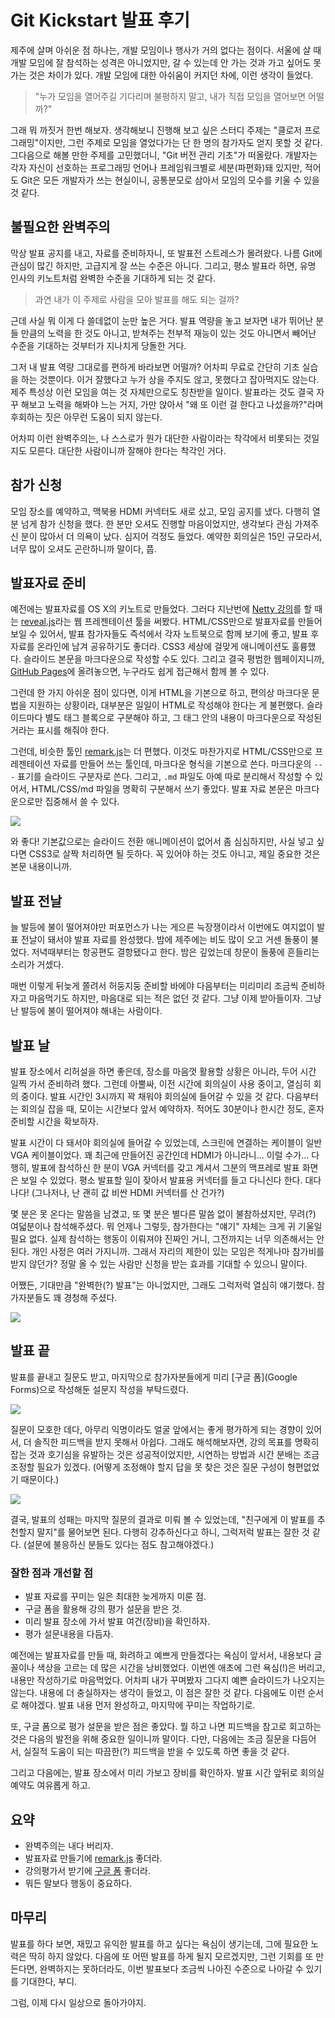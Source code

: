 # Git Kickstart 발표 후기

제주에 살며 아쉬운 점 하나는, 개발 모임이나 행사가 거의 없다는 점이다. 서울에 살 때 개발 모임에 잘 참석하는 성격은 아니었지만, 갈 수 있는데 안 가는 것과 가고 싶어도 못 가는 것은 차이가 있다. 개발 모임에 대한 아쉬움이 커지던 차에, 이런 생각이 들었다.

> "누가 모임을 열어주길 기다리며 불평하지 말고, 내가 직접 모임을 열어보면 어떨까?"

그래 뭐 까짓거 한번 해보자. 생각해보니 진행해 보고 싶은 스터디 주제는 "클로저 프로그래밍"이지만, 그런 주제로 모임을 열었다가는 단 한 명의 참가자도 얻지 못할 것 같다. 그다음으로 해볼 만한 주제를 고민했더니, "Git 버전 관리 기초"가 떠올랐다. 개발자는 각자 자신이 선호하는 프로그래밍 언어나 프레임워크별로 세분(파편화)돼 있지만, 적어도 Git은 모든 개발자가 쓰는 현실이니, 공통분모로 삼아서 모임의 모수를 키울 수 있을 것 같다.

## 불필요한 완벽주의

막상 발표 공지를 내고, 자료를 준비하자니, 또 발표전 스트레스가 몰려왔다. 나름 Git에 관심이 많긴 하지만, 고급지게 잘 쓰는 수준은 아니다. 그리고, 평소 발표라 하면, 유명 인사의 키노트처럼 완벽한 수준을 기대하게 되는 것 같다.

> 과연 내가 이 주제로 사람을 모아 발표를 해도 되는 걸까?

근데 사실 뭐 이게 다 쓸데없이 눈만 높은 거다. 발표 역량을 놓고 보자면 내가 뛰어난 분들 만큼의 노력을 한 것도 아니고, 받쳐주는 천부적 재능이 있는 것도 아니면서 빼어난 수준을 기대하는 것부터가 지나치게 당돌한 거다.

그저 내 발표 역량 그대로를 편하게 바라보면 어떨까? 어차피 무료로 간단히 기초 실습을 하는 것뿐이다. 이거 잘했다고 누가 상을 주지도 않고, 못했다고 잡아먹지도 않는다. 제주 특성상 이런 모임을 여는 것 자체만으로도 칭찬받을 일이다. 발표라는 것도 결국 자꾸 해보고 노력을 해봐야 느는 거지, 가만 앉아서 "왜 또 이런 걸 한다고 나섰을까?"라며 후회하는 짓은 아무런 도움이 되지 않는다.

어차피 이런 완벽주의는, 나 스스로가 뭔가 대단한 사람이라는 착각에서 비롯되는 것일지도 모른다. 대단한 사람이니까 잘해야 한다는 착각인 거다.

## 참가 신청

모임 장소를 예약하고, 맥북용 HDMI 커넥터도 새로 샀고, 모임 공지를 냈다. 다행히 열 분 넘게 참가 신청을 했다. 한 분만 오셔도 진행할 마음이었지만, 생각보다 관심 가져주신 분이 많아서 더 의욕이 났다. 심지어 걱정도 들었다. 예약한 회의실은 15인 규모라서, 너무 많이 오셔도 곤란하니까 말이다, 풉.

## 발표자료 준비

예전에는 발표자료를 OS X의 키노트로 만들었다. 그러다 지난번에 [Netty 강의](https://medium.com/happyprogrammer-in-jeju/netty-기초-강습-후기-8ba4fdee2518)를 할 때는 [reveal.js]라는 웹 프레젠테이션 툴을 써봤다. HTML/CSS만으로 발표자료를 만들어 보일 수 있어서, 발표 참가자들도 즉석에서 각자 노트북으로 함께 보기에 좋고, 발표 후 자료를 온라인에 남겨 공유하기도 좋더라. CSS3 세상에 걸맞게 애니메이션도 훌륭했다. 슬라이드 본문을 마크다운으로 작성할 수도 있다. 그리고 결국 평범한 웹페이지니까, [GitHub Pages]에 올려놓으면, 누구라도 쉽게 접근해서 함께 볼 수 있다.

그런데 한 가지 아쉬운 점이 있다면, 이게 HTML을 기본으로 하고, 편의상 마크다운 문법을 지원하는 상황이라, 대부분은 일일이 HTML로 작성해야 한다는 게 불편했다. 슬라이드마다 별도 태그 블록으로 구분해야 하고, 그 태그 안의 내용이 마크다운으로 작성된 거라는 표시를 해줘야 한다.

그런데, 비슷한 툴인 [remark.js]는 더 편했다. 이것도 마찬가지로 HTML/CSS만으로 프레젠테이션 자료를 만들어 쓰는 툴인데, 마크다운 형식을 기본으로 쓴다. 마크다운의 `---` 표기를 슬라이드 구분자로 쓴다. 그리고, `.md` 파일도 아예 따로 분리해서 작성할 수 있어서, HTML/CSS/md 파일을 명확히 구분해서 쓰기 좋았다. 발표 자료 본문은 마크다운으로만 집중해서 쓸 수 있다.

[![](git-kickstart/remark.png)][remark.js]

와 좋다! 기본값으로는 슬라이드 전환 애니메이션이 없어서 좀 심심하지만, 사실 넣고 싶다면 CSS3로 살짝 처리하면 될 듯하다. 꼭 있어야 하는 것도 아니고, 제일 중요한 것은 본문 내용이니까.

## 발표 전날

늘 발등에 불이 떨어져야만 퍼포먼스가 나는 게으른 늑장쟁이라서 이번에도 여지없이 발표 전날이 돼서야 발표 자료를 완성했다. 밤에 제주에는 비도 많이 오고 거센 돌풍이 불었다. 저녁때부터는 항공편도 결항됐다고 한다. 밤은 깊었는데 창문이 돌풍에 흔들리는 소리가 거셌다.

매번 이렇게 뒤늦게 쫄려서 허둥지둥 준비할 바에야 다음부터는 미리미리 조금씩 준비하자고 마음먹기도 하지만, 마음대로 되는 적은 없던 것 같다. 그냥 이제 받아들이자. 그냥 난 발등에 불이 떨어져야 해내는 사람이다.

## 발표 날

발표 장소에서 리허설을 하면 좋은데, 장소를 마음껏 활용할 상황은 아니라, 두어 시간 일찍 가서 준비하려 했다. 그런데 아뿔싸, 이전 시간에 회의실이 사용 중이고, 열심히 회의 중이다. 발표 시간인 3시까지 꽉 채워야 회의실에 들어갈 수 있을 것 같다. 다음부터는 회의실 잡을 때, 모이는 시간보다 앞서 예약하자. 적어도 30분이나 한시간 정도, 혼자 준비할 시간을 확보하자.

발표 시간이 다 돼서야 회의실에 들어갈 수 있었는데, 스크린에 연결하는 케이블이 일반 VGA 케이블이었다. 꽤 최근에 만들어진 공간인데 HDMI가 아니라니... 이럴 수가... 다행히, 발표에 참석하신 한 분이 VGA 커넥터를 갖고 계셔서 그분의 맥프레로 발표 화면은 보일 수 있었다. 평소 발표할 일이 잦아서 발표용 커넥터를 들고 다니신다 한다. 대다나다! (그나저나, 난 괜히 값 비싼 HDMI 커넥터를 산 건가?)

몇 분은 못 온다는 말씀을 남겼고, 또 몇 분은 별다른 말씀 없이 불참하셨지만, 무려(?) 여덟분이나 참석해주셨다. 뭐 언제나 그렇듯, 참가한다는 "얘기" 자체는 크게 귀 기울일 필요 없다. 실제 참석하는 행동이 이뤄져야 진짜인 거니, 그전까지는 너무 의존해서는 안된다. 개인 사정은 여러 가지니까. 그래서 자리의 제한이 있는 모임은 적게나마 참가비를 받지 않던가? 정말 올 수 있는 사람만 신청을 받는 효과를 기대할 수 있으니 말이다.

어쨌든, 기대만큼 "완벽한(?) 발표"는 아니었지만, 그래도 그럭저럭 열심히 얘기했다. 참가자분들도 꽤 경청해 주셨다.

![](git-kickstart/networking.jpg)

## 발표 끝

발표를 끝내고 질문도 받고, 마지막으로 참가자분들에게 미리 [구글 폼](Google Forms)으로 작성해둔 설문지 작성을 부탁드렸다.

![](git-kickstart/eval-1.png)

질문이 모호한 데다, 아무리 익명이라도 얼굴 앞에서는 좋게 평가하게 되는 경향이 있어서, 더 솔직한 피드백을 받지 못해서 아쉽다. 그래도 해석해보자면, 강의 목표를 명확히 잡는 것과 호기심을 유발하는 것은 성공적이었지만, 시연하는 방법과 시간 분배는 조금 조정할 필요가 있겠다. (어떻게 조정해야 할지 답을 못 찾은 것은 질문 구성이 형편없었기 때문이다.)

![](git-kickstart/eval-2.png)

결국, 발표의 성패는 마지막 질문의 결과로 미뤄 볼 수 있었는데, "친구에게 이 발표를 추천할지 말지"를 물어보면 된다. 다행히 강추하신다고 하니, 그럭저럭 발표는 잘한 것 같다. (설문에 불응하신 분들도 있다는 점도 참고해야겠다.)

### 잘한 점과 개선할 점

* 발표 자료를 꾸미는 일은 최대한 늦게까지 미룬 점.
* 구글 폼을 활용해 강의 평가 설문을 받은 것.
* 미리 발표 장소에 가서 발표 여건(장비)을 확인하자.
* 평가 설문내용을 다듬자.

예전에는 발표자료를 만들 때, 화려하고 예쁘게 만들겠다는 욕심이 앞서서, 내용보다 글꼴이나 색상을 고르는 데 많은 시간을 낭비했었다. 이번엔 애초에 그런 욕심(!)은 버리고, 내용만 작성하기로 마음먹었다. 어차피 내가 꾸며봤자 그다지 예쁜 슬라이드가 나오지는 않는다. 내용에 더 충실하자는 생각이 들었고, 이 점은 잘한 것 같다. 다음에도 이런 순서로 해야겠다. 발표 내용 먼저 완성하고, 마지막에 꾸미는 작업하기로.

또, 구글 폼으로 평가 설문을 받은 점은 좋았다. 뭘 하고 나면 피드백을 참고로 회고하는 것은 다음의 발전을 위해 중요한 일이니까 말이다. 다만, 다음에는 조금 질문을 다듬어서, 실질적 도움이 되는 따끔한(?) 피드백을 받을 수 있도록 하면 좋을 것 같다.

그리고 다음에는, 발표 장소에서 미리 가보고 장비를 확인하자. 발표 시간 앞뒤로 회의실 예약도 여유롭게 하고.

## 요약

* 완벽주의는 내다 버리자.
* 발표자료 만들기에 [remark.js] 좋더라.
* 강의평가서 받기에 [구글 폼][Google Forms] 좋더라.
* 뭐든 말보다 행동이 중요하다.

## 마무리

발표를 하다 보면, 재밌고 유익한 발표를 하고 싶다는 욕심이 생기는데, 그에 필요한 노력은 딱히 하지 않았다. 다음에 또 어떤 발표를 하게 될지 모르겠지만, 그런 기회를 또 만든다면, 완벽하지는 못하더라도, 이번 발표보다 조금씩 나아진 수준으로 나아갈 수 있기를 기대한다, 부디.

그럼, 이제 다시 일상으로 돌아가야지.

[GitHub Pages]: https://pages.github.com
[reveal.js]: https://github.com/hakimel/reveal.js/
[remark.js]: http://remarkjs.com/
[Google Forms]: https://www.google.com/forms/about/
